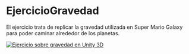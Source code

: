 # EjercicioGravedad
El ejercicio trata de replicar la gravedad utilizada en Super Mario Galaxy para poder caminar alrededor de los planetas.<br />

[![Ejercicio sobre gravedad en Unity 3D](https://img.youtube.com/vi/GdITaxhyR8U/0.jpg)](https://www.youtube.com/watch?v=GdITaxhyR8U)
